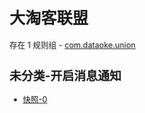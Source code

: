 # 大淘客联盟

存在 1 规则组 - [com.dataoke.union](/src/apps/com.dataoke.union.ts)

## 未分类-开启消息通知

- [快照-0](https://i.gkd.li/i/13446826)

